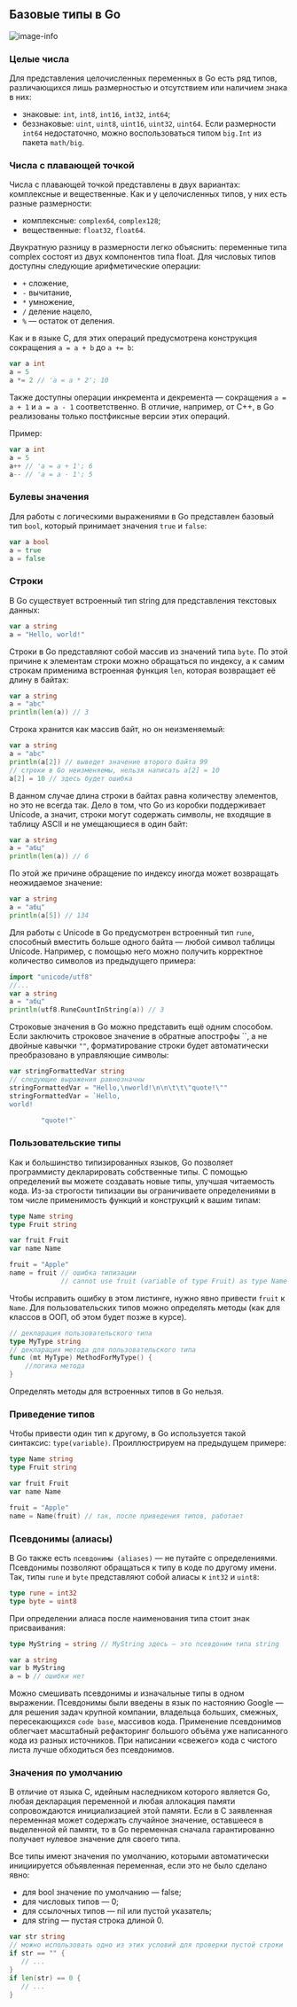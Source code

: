 ## Базовые типы в Go

![image-info](./images/Image8.png)

### Целые числа

Для представления целочисленных переменных в Go есть ряд типов, различающихся лишь размерностью и отсутствием или наличием знака в них:

- знаковые: `int`, `int8`, `int16`, `int32`, `int64`;
- беззнаковые: `uint`, `uint8`, `uint16`, `uint32`, `uint64`.
  Если размерности `int64` недостаточно, можно воспользоваться типом `big.Int` из пакета `math/big`.

### Числа с плавающей точкой

Числа с плавающей точкой представлены в двух вариантах: комплексные и вещественные. Как и у целочисленных типов, у них есть разные размерности:

- комплексные: `complex64`, `complex128`;
- вещественные: `float32`, `float64`.

Двукратную разницу в размерности легко объяснить: переменные типа complex состоят из двух компонентов типа float.
Для числовых типов доступны следующие арифметические операции:

- `+` сложение,
- `-` вычитание,
- `*` умножение,
- `/` деление нацело,
- `%` — остаток от деления.

Как и в языке С, для этих операций предусмотрена конструкция сокращения `a = a + b` до `a += b`:

```go
var a int
a = 5
a *= 2 // 'a = a * 2'; 10
```

Также доступны операции инкремента и декремента — сокращения `a = a + 1` и `a = a - 1` соответственно. В отличие, например, от С++, в Go реализованы только постфиксные версии этих операций.

Пример:

```go
var a int
a = 5
a++ // 'a = a + 1'; 6
a-- // 'a = a - 1'; 5
```

### Булевы значения

Для работы с логическими выражениями в Go представлен базовый тип `bool`, который принимает значения `true` и `false`:

```go
var a bool
a = true
a = false
```

### Строки

В Go существует встроенный тип string для представления текстовых данных:

```go
var a string
a = "Hello, world!"
```

Строки в Go представляют собой массив из значений типа `byte`. По этой причине к элементам строки можно обращаться по индексу, а к самим строкам применима встроенная функция `len`, которая возвращает её длину в байтах:

```go
var a string
a = "abc"
println(len(a)) // 3
```

Строка хранится как массив байт, но он неизменяемый:

```go
var a string
a = "abc"
println(a[2]) // выведет значение второго байта 99
// строки в Go неизменяемы, нельзя написать a[2] = 10
a[2] = 10 // здесь будет ошибка
```

В данном случае длина строки в байтах равна количеству элементов, но это не всегда так. Дело в том, что Go из коробки поддерживает Unicode, а значит, строки могут содержать символы, не входящие в таблицу ASCII и не умещающиеся в один байт:

```go
var a string
a = "абц"
println(len(a)) // 6
```

По этой же причине обращение по индексу иногда может возвращать неожидаемое значение:

```go
var a string
a = "абц"
println(a[5]) // 134
```

Для работы с Unicode в Go предусмотрен встроенный тип `rune`, способный вместить больше одного байта — любой символ таблицы Unicode. Например, с помощью него можно получить корректное количество символов из предыдущего примера:

```go
import "unicode/utf8"
//...
var a string
a = "абц"
println(utf8.RuneCountInString(a)) // 3
```

Строковые значения в Go можно представить ещё одним способом. Если заключить строковое значение в обратные апострофы ``, а не двойные кавычки `""`, форматирование строки будет автоматически преобразовано в управляющие символы:

```go
var stringFormattedVar string
// следующие выражения равнозначны
stringFormattedVar = "Hello,\nworld!\n\n\t\t\"quote!\""
stringFormattedVar = `Hello,
world!

        "quote!"`
```

### Пользовательские типы

Как и большинство типизированных языков, Go позволяет программисту декларировать собственные типы. С помощью определений вы можете создавать новые типы, улучшая читаемость кода. Из-за строгости типизации вы ограничиваете определениями в том числе применимость функций и конструкций к вашим типам:

```go
type Name string
type Fruit string

var fruit Fruit
var name Name

fruit = "Apple"
name = fruit // ошибка типизации
             // cannot use fruit (variable of type Fruit) as type Name in assignment
```

Чтобы исправить ошибку в этом листинге, нужно явно привести `fruit` к `Name`.
Для пользовательских типов можно определять методы (как для классов в ООП, об этом будет позже в курсе).

```go
// декларация пользовательского типа
type MyType string
// декларация метода для пользовательского типа
func (mt MyType) MethodForMyType() {
    //логика метода
}
```

Определять методы для встроенных типов в Go нельзя.

### Приведение типов

Чтобы привести один тип к другому, в Go используется такой синтаксис: `type(variable)`. Проиллюстрируем на предыдущем примере:

```go
type Name string
type Fruit string

var fruit Fruit
var name Name

fruit = "Apple"
name = Name(fruit) // так, после приведения типов, работает
```

### Псевдонимы (алиасы)

В Go также есть `псевдонимы (aliases)` — не путайте с определениями. Псевдонимы позволяют обращаться к типу в коде по другому имени. Так, типы `rune` и `byte` представляют собой алиасы к `int32` и `uint8`:

```go
type rune = int32
type byte = uint8
```

При определении алиаса после наименования типа стоит знак присваивания:

```go
type MyString = string // MyString здесь — это псевдоним типа string

var a string
var b MyString
a = b // ошибки нет
```

Можно смешивать псевдонимы и изначальные типы в одном выражении.
Псевдонимы были введены в язык по настоянию Google — для решения задач крупной компании, владельца больших, смежных, пересекающихся `code base`, массивов кода. Применение псевдонимов облегчает масштабный рефакторинг большого объёма уже написанного кода из разных источников. При написании «свежего» кода с чистого листа лучше обходиться без псевдонимов.

### Значения по умолчанию

В отличие от языка C, идейным наследником которого является Go, любая декларация переменной и любая аллокация памяти сопровождаются инициализацией этой памяти. Если в C заявленная переменная может содержать случайное значение, оставшееся в выделенной ей памяти, то в Go переменная сначала гарантированно получает нулевое значение для своего типа.

Все типы имеют значения по умолчанию, которыми автоматически инициируется объявленная переменная, если это не было сделано явно:

- для bool значение по умолчанию — false;
- для числовых типов — 0;
- для ссылочных типов — nil или пустой указатель;
- для string — пустая строка длиной 0.

```go
var str string
// можно использовать одно из этих условий для проверки пустой строки
if str == "" {
   // ...
}
if len(str) == 0 {
   // ...
}
```

